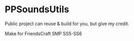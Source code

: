 # PPSoundsUtils
Public project can reuse & build for you, but give my credit.

Make for FriendsCraft SMP SS5-SS6
